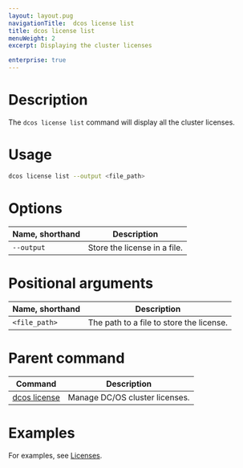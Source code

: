 ```yaml
---
layout: layout.pug
navigationTitle:  dcos license list
title: dcos license list
menuWeight: 2
excerpt: Displaying the cluster licenses

enterprise: true
---
```


# Description
The `dcos license list` command will display all the cluster licenses.

# Usage

```bash
dcos license list --output <file_path>
```

# Options

| Name, shorthand |  Description |
|---------|-------------|
| `--output`   |   Store the license in a file. |


# Positional arguments

| Name, shorthand |  Description |
|---------|-------------|
| `<file_path>`    |  The path to a file to store the license. |


# Parent command

| Command | Description |
|---------|-------------|
| [dcos license](/1.12/cli/command-reference/dcos-license/) | Manage DC/OS cluster licenses. |

# Examples
For examples, see [Licenses](/1.12/administering-clusters/licenses/).
